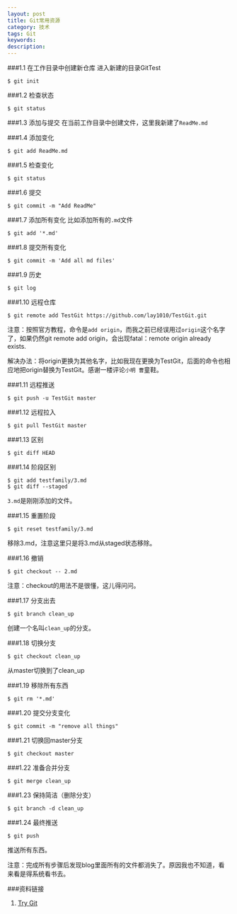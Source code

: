 ```yaml
---
layout: post
title: Git常用资源
category: 技术
tags: Git
keywords: 
description: 
---
```



###1.1 在工作目录中创建新仓库
进入新建的目录GitTest

```
$ git init
```

###1.2 检查状态

```
$ git status
```

###1.3 添加与提交
在当前工作目录中创建文件，这里我新建了`ReadMe.md`

###1.4 添加变化

```
$ git add ReadMe.md
```

###1.5 检查变化

```
$ git status
```

###1.6 提交

```
$ git commit -m "Add ReadMe"
```

###1.7 添加所有变化
比如添加所有的`.md`文件

```
$ git add '*.md'
```
###1.8 提交所有变化

```
$ git commit -m 'Add all md files'
```

###1.9 历史
```
$ git log
```

###1.10 远程仓库
```
$ git remote add TestGit https://github.com/lay1010/TestGit.git
```
注意：按照官方教程，命令是`add origin`，而我之前已经误用过`origin`这个名字了，如果仍然git remote add origin，会出现fatal：remote origin already exists.

解决办法：将origin更换为其他名字，比如我现在更换为TestGit，后面的命令也相应地把origin替换为TestGit。感谢一楼评论`小明 曹`童鞋。

###1.11 远程推送
```
$ git push -u TestGit master
```

###1.12 远程拉入
```
$ git pull TestGit master
```

###1.13 区别
```
$ git diff HEAD
```

###1.14 阶段区别
```
$ git add testfamily/3.md
$ git diff --staged
```
`3.md`是刚刚添加的文件。


###1.15 重置阶段
```
$ git reset testfamily/3.md
```
移除3.md，注意这里只是将3.md从staged状态移除。

###1.16 撤销
```
$ git checkout -- 2.md
```
注意：checkout的用法不是很懂，这儿得问问。

###1.17 分支出去
```
$ git branch clean_up
```
创建一个名叫`clean_up`的分支。

###1.18 切换分支
```
$ git checkout clean_up
```
从master切换到了clean_up

###1.19 移除所有东西
```
$ git rm '*.md'
```

###1.20 提交分支变化
```
$ git commit -m "remove all things"
```

###1.21 切换回master分支
```
$ git checkout master
```
###1.22 准备合并分支
```
$ git merge clean_up
```
###1.23 保持简洁（删除分支）
```
$ git branch -d clean_up
```
###1.24 最终推送
```
$ git push
```
推送所有东西。

注意：完成所有步骤后发现blog里面所有的文件都消失了。原因我也不知道，看来看是得系统看书去。


###资料链接
1. [Try Git](https://try.github.io/levels/1/challenges/1)







